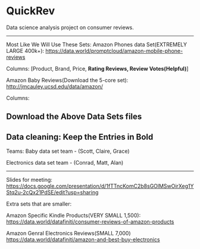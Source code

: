 # QuickRev
Data science analysis project on consumer reviews.

---------------------------------

Most Like We Will Use These Sets:
Amazon Phones data Set(EXTREMELY LARGE 400k+): 
https://data.world/promptcloud/amazon-mobile-phone-reviews

Columns: [Product, Brand, Price, **Rating Reviews, Review Votes(Helpful)**]


Amazon Baby Reviews(Download the 5-core set):
http://jmcauley.ucsd.edu/data/amazon/

Columns: 

Download the Above Data Sets files
----------------------------------

Data cleaning:
Keep the Entries in Bold
------------------------------------------------------------------------------------------------------


Teams:
Baby data set team - (Scott, Claire, Grace)

Electronics data set team - (Conrad, Matt, Alan)

-------------------------------------------------------------------------------

Slides for meeting:
https://docs.google.com/presentation/d/1fTTncKomC2b8sGOlMSwOirXeg1YStq2u-2cQx21PdSE/edit?usp=sharing

Extra sets that are smaller:

Amazon Specific Kindle Products(VERY SMALL 1,500):
https://data.world/datafiniti/consumer-reviews-of-amazon-products

Amazon Genral Electronics Reviews(SMALL 7,000)
https://data.world/datafiniti/amazon-and-best-buy-electronics
